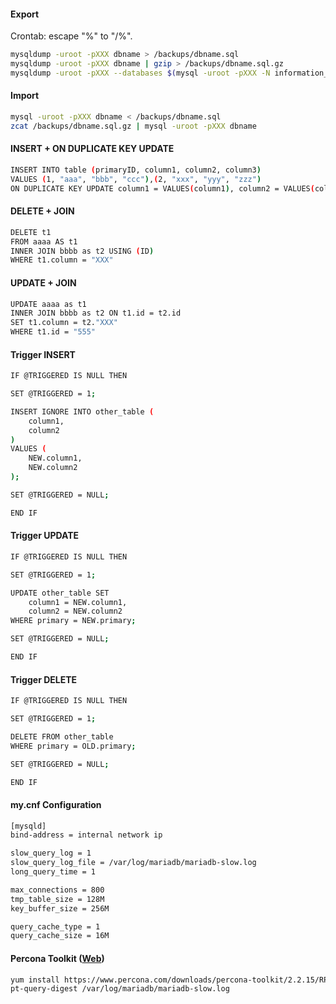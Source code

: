 #### Export
Crontab: escape "%" to "/%".
```sh
mysqldump -uroot -pXXX dbname > /backups/dbname.sql
mysqldump -uroot -pXXX dbname | gzip > /backups/dbname.sql.gz
mysqldump -uroot -pXXX --databases $(mysql -uroot -pXXX -N information_schema -e "SELECT DISTINCT(TABLE_SCHEMA) FROM tables WHERE TABLE_SCHEMA LIKE 'prefix%'" ) | gzip > /backups/alldb.sql.gz
```

#### Import
```sh
mysql -uroot -pXXX dbname < /backups/dbname.sql
zcat /backups/dbname.sql.gz | mysql -uroot -pXXX dbname
```

#### INSERT + ON DUPLICATE KEY UPDATE
```sh
INSERT INTO table (primaryID, column1, column2, column3)
VALUES (1, "aaa", "bbb", "ccc"),(2, "xxx", "yyy", "zzz")
ON DUPLICATE KEY UPDATE column1 = VALUES(column1), column2 = VALUES(column2)
```

#### DELETE + JOIN
```sh
DELETE t1
FROM aaaa AS t1
INNER JOIN bbbb as t2 USING (ID)
WHERE t1.column = "XXX"
```

#### UPDATE + JOIN
```sh
UPDATE aaaa as t1 
INNER JOIN bbbb as t2 ON t1.id = t2.id
SET t1.column = t2."XXX" 
WHERE t1.id = "555"
```

#### Trigger INSERT
```sh
IF @TRIGGERED IS NULL THEN

SET @TRIGGERED = 1;

INSERT IGNORE INTO other_table (
    column1,
    column2
)
VALUES ( 
	NEW.column1,
	NEW.column2
);

SET @TRIGGERED = NULL;

END IF
```

#### Trigger UPDATE
```sh
IF @TRIGGERED IS NULL THEN

SET @TRIGGERED = 1;

UPDATE other_table SET 
    column1 = NEW.column1,
    column2 = NEW.column2
WHERE primary = NEW.primary;

SET @TRIGGERED = NULL;

END IF
```

#### Trigger DELETE
```sh
IF @TRIGGERED IS NULL THEN

SET @TRIGGERED = 1;

DELETE FROM other_table
WHERE primary = OLD.primary;

SET @TRIGGERED = NULL;

END IF
```

#### my.cnf Configuration
```sh
[mysqld]
bind-address = internal network ip

slow_query_log = 1
slow_query_log_file = /var/log/mariadb/mariadb-slow.log
long_query_time = 1

max_connections = 800
tmp_table_size = 128M
key_buffer_size = 256M

query_cache_type = 1
query_cache_size = 16M
```

#### Percona Toolkit (<a href="https://www.percona.com/downloads/percona-toolkit/" target="_blank">Web</a>)
```sh
yum install https://www.percona.com/downloads/percona-toolkit/2.2.15/RPM/percona-toolkit-2.2.15-2.noarch.rpm
pt-query-digest /var/log/mariadb/mariadb-slow.log
```
